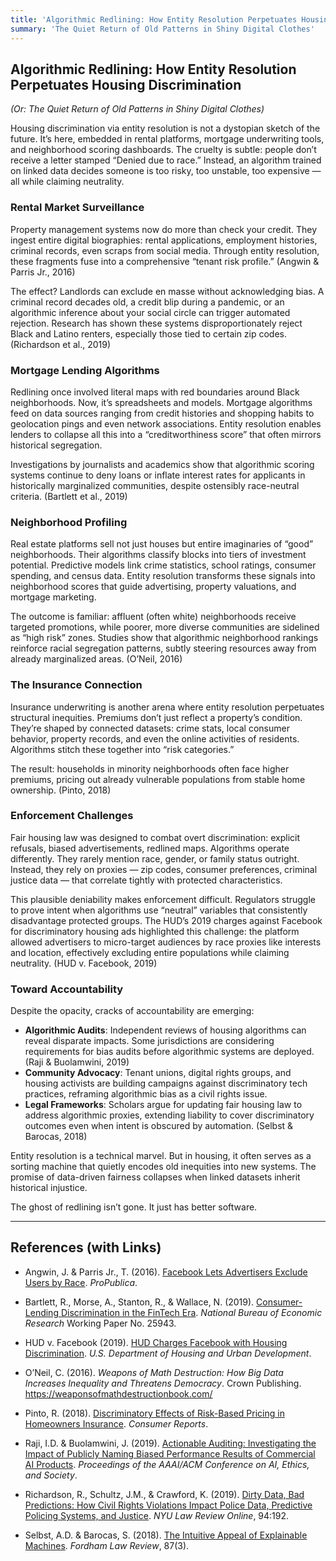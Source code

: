 ```yaml
---
title: 'Algorithmic Redlining: How Entity Resolution Perpetuates Housing Discrimination'
summary: 'The Quiet Return of Old Patterns in Shiny Digital Clothes'
---
```

## Algorithmic Redlining: How Entity Resolution Perpetuates Housing Discrimination

*(Or: The Quiet Return of Old Patterns in Shiny Digital Clothes)*

Housing discrimination via entity resolution is not a dystopian sketch of the future. It’s here, embedded in rental platforms, mortgage underwriting tools, and neighborhood scoring dashboards. The cruelty is subtle: people don’t receive a letter stamped “Denied due to race.” Instead, an algorithm trained on linked data decides someone is too risky, too unstable, too expensive — all while claiming neutrality.

### Rental Market Surveillance

Property management systems now do more than check your credit. They ingest entire digital biographies: rental applications, employment histories, criminal records, even scraps from social media. Through entity resolution, these fragments fuse into a comprehensive “tenant risk profile.” (Angwin & Parris Jr., 2016)

The effect? Landlords can exclude en masse without acknowledging bias. A criminal record decades old, a credit blip during a pandemic, or an algorithmic inference about your social circle can trigger automated rejection. Research has shown these systems disproportionately reject Black and Latino renters, especially those tied to certain zip codes. (Richardson et al., 2019)

### Mortgage Lending Algorithms

Redlining once involved literal maps with red boundaries around Black neighborhoods. Now, it’s spreadsheets and models. Mortgage algorithms feed on data sources ranging from credit histories and shopping habits to geolocation pings and even network associations. Entity resolution enables lenders to collapse all this into a “creditworthiness score” that often mirrors historical segregation.

Investigations by journalists and academics show that algorithmic scoring systems continue to deny loans or inflate interest rates for applicants in historically marginalized communities, despite ostensibly race-neutral criteria. (Bartlett et al., 2019)

### Neighborhood Profiling

Real estate platforms sell not just houses but entire imaginaries of “good” neighborhoods. Their algorithms classify blocks into tiers of investment potential. Predictive models link crime statistics, school ratings, consumer spending, and census data. Entity resolution transforms these signals into neighborhood scores that guide advertising, property valuations, and mortgage marketing.

The outcome is familiar: affluent (often white) neighborhoods receive targeted promotions, while poorer, more diverse communities are sidelined as “high risk” zones. Studies show that algorithmic neighborhood rankings reinforce racial segregation patterns, subtly steering resources away from already marginalized areas. (O’Neil, 2016)

### The Insurance Connection

Insurance underwriting is another arena where entity resolution perpetuates structural inequities. Premiums don’t just reflect a property’s condition. They’re shaped by connected datasets: crime stats, local consumer behavior, property records, and even the online activities of residents. Algorithms stitch these together into “risk categories.”

The result: households in minority neighborhoods often face higher premiums, pricing out already vulnerable populations from stable home ownership. (Pinto, 2018)

### Enforcement Challenges

Fair housing law was designed to combat overt discrimination: explicit refusals, biased advertisements, redlined maps. Algorithms operate differently. They rarely mention race, gender, or family status outright. Instead, they rely on proxies — zip codes, consumer preferences, criminal justice data — that correlate tightly with protected characteristics.

This plausible deniability makes enforcement difficult. Regulators struggle to prove intent when algorithms use “neutral” variables that consistently disadvantage protected groups. The HUD’s 2019 charges against Facebook for discriminatory housing ads highlighted this challenge: the platform allowed advertisers to micro-target audiences by race proxies like interests and location, effectively excluding entire populations while claiming neutrality. (HUD v. Facebook, 2019)

### Toward Accountability

Despite the opacity, cracks of accountability are emerging:

- **Algorithmic Audits**: Independent reviews of housing algorithms can reveal disparate impacts. Some jurisdictions are considering requirements for bias audits before algorithmic systems are deployed. (Raji & Buolamwini, 2019)
- **Community Advocacy**: Tenant unions, digital rights groups, and housing activists are building campaigns against discriminatory tech practices, reframing algorithmic bias as a civil rights issue.
- **Legal Frameworks**: Scholars argue for updating fair housing law to address algorithmic proxies, extending liability to cover discriminatory outcomes even when intent is obscured by automation. (Selbst & Barocas, 2018)

Entity resolution is a technical marvel. But in housing, it often serves as a sorting machine that quietly encodes old inequities into new systems. The promise of data-driven fairness collapses when linked datasets inherit historical injustice.

The ghost of redlining isn’t gone. It just has better software.

---

## References (with Links)

- Angwin, J. & Parris Jr., T. (2016). [Facebook Lets Advertisers Exclude Users by Race](https://www.propublica.org/article/facebook-lets-advertisers-exclude-users-by-race). *ProPublica*.

- Bartlett, R., Morse, A., Stanton, R., & Wallace, N. (2019). [Consumer-Lending Discrimination in the FinTech Era](https://faculty.haas.berkeley.edu/morse/research/papers/discrim.pdf). *National Bureau of Economic Research* Working Paper No. 25943.

- HUD v. Facebook (2019). [HUD Charges Facebook with Housing Discrimination](https://www.hud.gov/press/press_releases_media_advisories/HUD_No_19_035). *U.S. Department of Housing and Urban Development*.

- O’Neil, C. (2016). *Weapons of Math Destruction: How Big Data Increases Inequality and Threatens Democracy*. Crown Publishing. https://weaponsofmathdestructionbook.com/

- Pinto, R. (2018). [Discriminatory Effects of Risk-Based Pricing in Homeowners Insurance](https://www.consumerreports.org/homeowners-insurance/discriminatory-pricing-in-homeowners-insurance/). *Consumer Reports*.

- Raji, I.D. & Buolamwini, J. (2019). [Actionable Auditing: Investigating the Impact of Publicly Naming Biased Performance Results of Commercial AI Products](https://dl.acm.org/doi/10.1145/3287560.3287591). *Proceedings of the AAAI/ACM Conference on AI, Ethics, and Society*.

- Richardson, R., Schultz, J.M., & Crawford, K. (2019). [Dirty Data, Bad Predictions: How Civil Rights Violations Impact Police Data, Predictive Policing Systems, and Justice](https://papers.ssrn.com/sol3/papers.cfm?abstract_id=3333423). *NYU Law Review Online*, 94:192.

- Selbst, A.D. & Barocas, S. (2018). [The Intuitive Appeal of Explainable Machines](https://papers.ssrn.com/sol3/papers.cfm?abstract_id=3126971). *Fordham Law Review*, 87(3).

